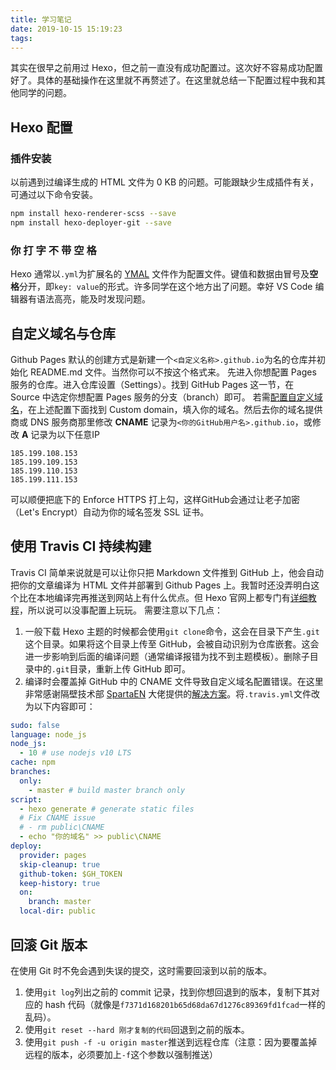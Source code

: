 ```yaml
---
title: 学习笔记
date: 2019-10-15 15:19:23
tags:
---
```

其实在很早之前用过 Hexo，但之前一直没有成功配置过。这次好不容易成功配置好了。具体的基础操作在这里就不再赘述了。在这里就总结一下配置过程中我和其他同学的问题。
## Hexo 配置
### 插件安装
以前遇到过编译生成的 HTML 文件为 0 KB 的问题。可能跟缺少生成插件有关，可通过以下命令安装。
```bash
npm install hexo-renderer-scss --save
npm install hexo-deployer-git --save
```
### 你 打 字 不 带 空 格
Hexo 通常以`.yml`为扩展名的 [YMAL](https://zh.wikipedia.org/wiki/YAML) 文件作为配置文件。键值和数据由冒号及**空格**分开，即`key: value`的形式。许多同学在这个地方出了问题。幸好 VS Code 编辑器有语法高亮，能及时发现问题。
## 自定义域名与仓库
Github Pages 默认的创建方式是新建一个`<自定义名称>.github.io`为名的仓库并初始化 README.md 文件。当然你可以不按这个格式来。
先进入你想配置 Pages 服务的仓库。进入仓库设置（Settings）。找到 GitHub Pages 这一节，在 Source 中选定你想配置 Pages 服务的分支（branch）即可。
若需[配置自定义域名](https://help.github.com/en/articles/managing-a-custom-domain-for-your-github-pages-site)，在上述配置下面找到 Custom domain，填入你的域名。然后去你的域名提供商或 DNS 服务商那里修改 **CNAME** 记录为`<你的GitHub用户名>.github.io`，或修改 **A** 记录为以下任意IP
```
185.199.108.153
185.199.109.153
185.199.110.153
185.199.111.153
```
可以顺便把底下的 Enforce HTTPS 打上勾，这样GitHub会通过让老子加密（Let's Encrypt）自动为你的域名签发 SSL 证书。
## 使用 Travis CI 持续构建
Travis CI 简单来说就是可以让你只把 Markdown 文件推到 GitHub 上，他会自动把你的文章编译为 HTML 文件并部署到 Github Pages 上。我暂时还没弄明白这个比在本地编译完再推送到网站上有什么优点。但 Hexo 官网上都专门有[详细教程](https://hexo.io/zh-cn/docs/github-pages)，所以说可以没事配置上玩玩。
需要注意以下几点：
1. 一般下载 Hexo 主题的时候都会使用`git clone`命令，这会在目录下产生`.git`这个目录。如果将这个目录上传至 GitHub，会被自动识别为仓库嵌套。这会进一步影响到后面的编译问题（通常编译报错为找不到主题模板）。删除子目录中的`.git`目录，重新上传 GitHub 即可。
2. 编译时会覆盖掉 GitHub 中的 CNAME 文件导致自定义域名配置错误。在这里非常感谢隔壁技术部 [SpartaEN](https://github.com/SpartaEN) 大佬提供的[解决方案](https://github.com/SpartaEN/hexo-blog-demo/blob/master/.travis.yml)。将`.travis.yml`文件改为以下内容即可：
```yml
sudo: false
language: node_js
node_js:
  - 10 # use nodejs v10 LTS
cache: npm
branches:
  only:
    - master # build master branch only
script:
  - hexo generate # generate static files
  # Fix CNAME issue
  # - rm public\CNAME
  - echo "你的域名" >> public\CNAME
deploy:
  provider: pages
  skip-cleanup: true
  github-token: $GH_TOKEN
  keep-history: true
  on:
    branch: master
  local-dir: public
  ```
  ## 回滚 Git 版本
  在使用 Git 时不免会遇到失误的提交，这时需要回滚到以前的版本。
  1. 使用`git log`列出之前的 commit 记录，找到你想回退到的版本，复制下其对应的 hash 代码（就像是`f7371d168201b65d68da67d1276c89369fd1fcad`一样的乱码）。
  2. 使用`git reset --hard 刚才复制的代码`回退到之前的版本。
  3. 使用`git push -f -u origin master`推送到远程仓库（注意：因为要覆盖掉远程的版本，必须要加上`-f`这个参数以强制推送）
